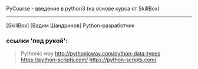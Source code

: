 
PyCourse - введение в python3 (на основе курса от SkillBox)

-----------------------------------------------------------------
[SkillBox] [Вадим Шандринов] Python-разработчик


### ссылки 'под рукой':
> Pythonic way                              http://pythonicway.com/python-data-types
> https://python-scripts.com/               https://python-scripts.com/
>









